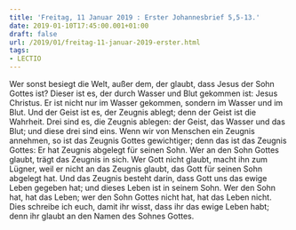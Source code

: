```yaml
---
title: 'Freitag, 11 Januar 2019 : Erster Johannesbrief 5,5-13.'
date: 2019-01-10T17:45:00.001+01:00
draft: false
url: /2019/01/freitag-11-januar-2019-erster.html
tags: 
- LECTIO
---
```


Wer sonst besiegt die Welt, außer dem, der glaubt, dass Jesus der Sohn Gottes ist? Dieser ist es, der durch Wasser und Blut gekommen ist: Jesus Christus. Er ist nicht nur im Wasser gekommen, sondern im Wasser und im Blut. Und der Geist ist es, der Zeugnis ablegt; denn der Geist ist die Wahrheit. Drei sind es, die Zeugnis ablegen: der Geist, das Wasser und das Blut; und diese drei sind eins. Wenn wir von Menschen ein Zeugnis annehmen, so ist das Zeugnis Gottes gewichtiger; denn das ist das Zeugnis Gottes: Er hat Zeugnis abgelegt für seinen Sohn. Wer an den Sohn Gottes glaubt, trägt das Zeugnis in sich. Wer Gott nicht glaubt, macht ihn zum Lügner, weil er nicht an das Zeugnis glaubt, das Gott für seinen Sohn abgelegt hat. Und das Zeugnis besteht darin, dass Gott uns das ewige Leben gegeben hat; und dieses Leben ist in seinem Sohn. Wer den Sohn hat, hat das Leben; wer den Sohn Gottes nicht hat, hat das Leben nicht. Dies schreibe ich euch, damit ihr wisst, dass ihr das ewige Leben habt; denn ihr glaubt an den Namen des Sohnes Gottes.